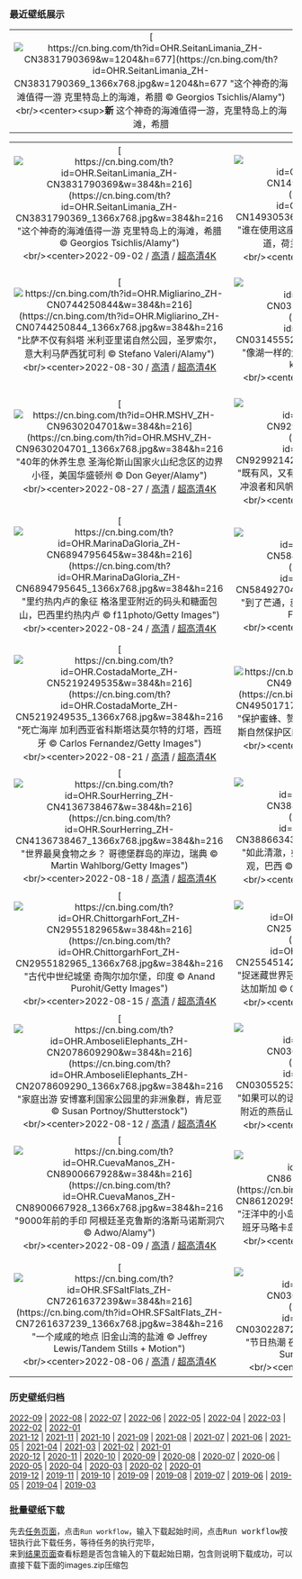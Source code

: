 ### 最近壁纸展示
||
|:---:|
|[![https://cn.bing.com/th?id=OHR.SeitanLimania_ZH-CN3831790369&w=1204&h=677](https://cn.bing.com/th?id=OHR.SeitanLimania_ZH-CN3831790369_1366x768.jpg&w=1204&h=677 "这个神奇的海滩值得一游&#10;克里特岛上的海滩，希腊&#10;© Georgios Tsichlis/Alamy")](https://cn.bing.com/search?q=%e5%85%8b%e9%87%8c%e7%89%b9%e5%b2%9b&form=hpcapt&mkt=zh-cn&filters=HpDate:"20220901_1600")<br/><center><sup>**新**</sup>&nbsp;这个神奇的海滩值得一游，克里特岛上的海滩，希腊<center/>|

||||
|:---:|:---:|:---:|
|[![https://cn.bing.com/th?id=OHR.SeitanLimania_ZH-CN3831790369&w=384&h=216](https://cn.bing.com/th?id=OHR.SeitanLimania_ZH-CN3831790369_1366x768.jpg&w=384&h=216 "这个神奇的海滩值得一游&#10;克里特岛上的海滩，希腊&#10;© Georgios Tsichlis/Alamy")](https://cn.bing.com/search?q=%e5%85%8b%e9%87%8c%e7%89%b9%e5%b2%9b&form=hpcapt&mkt=zh-cn&filters=HpDate:"20220901_1600")<br/><center>2022-09-02 / [高清](https://cn.bing.com/th?id=OHR.SeitanLimania_ZH-CN3831790369_1920x1200.jpg&w=1920&h=1200) / [超高清4K](https://cn.bing.com/th?id=OHR.SeitanLimania_ZH-CN3831790369_UHD.jpg&w=3840&h=2160)<center/>|[![https://cn.bing.com/th?id=OHR.WildlifeCrossing_ZH-CN1493053695&w=384&h=216](https://cn.bing.com/th?id=OHR.WildlifeCrossing_ZH-CN1493053695_1366x768.jpg&w=384&h=216 "谁在使用这座绿草如茵的桥？&#10;维尔登的野生动物通道，荷兰&#10;© Frans Lemmens/Alamy")](https://cn.bing.com/search?q=%e9%87%8e%e7%94%9f%e5%8a%a8%e7%89%a9%e9%80%9a%e9%81%93&form=hpcapt&mkt=zh-cn&filters=HpDate:"20220831_1600")<br/><center>2022-09-01 / [高清](https://cn.bing.com/th?id=OHR.WildlifeCrossing_ZH-CN1493053695_1920x1200.jpg&w=1920&h=1200) / [超高清4K](https://cn.bing.com/th?id=OHR.WildlifeCrossing_ZH-CN1493053695_UHD.jpg&w=3840&h=2160)<center/>|[![https://cn.bing.com/th?id=OHR.BlueLinckia_ZH-CN1103817183&w=384&h=216](https://cn.bing.com/th?id=OHR.BlueLinckia_ZH-CN1103817183_1366x768.jpg&w=384&h=216 "漂在海里的蓝色星星&#10;新爱尔兰岛上的蓝指海星，巴布亚新几内亚&#10;© Jurgen Freund/Minden Pictures")](https://cn.bing.com/search?q=%e8%93%9d%e6%8c%87%e6%b5%b7%e6%98%9f&form=hpcapt&mkt=zh-cn&filters=HpDate:"20220830_1600")<br/><center>2022-08-31 / [高清](https://cn.bing.com/th?id=OHR.BlueLinckia_ZH-CN1103817183_1920x1200.jpg&w=1920&h=1200) / [超高清4K](https://cn.bing.com/th?id=OHR.BlueLinckia_ZH-CN1103817183_UHD.jpg&w=3840&h=2160)<center/>|
|[![https://cn.bing.com/th?id=OHR.Migliarino_ZH-CN0744250844&w=384&h=216](https://cn.bing.com/th?id=OHR.Migliarino_ZH-CN0744250844_1366x768.jpg&w=384&h=216 "比萨不仅有斜塔&#10;米利亚里诺自然公园，圣罗索尔，意大利马萨西犹可利&#10;© Stefano Valeri/Alamy")](https://cn.bing.com/search?q=%e7%b1%b3%e5%88%a9%e4%ba%9a%e9%87%8c%e8%af%ba%e8%87%aa%e7%84%b6%e5%85%ac%e5%9b%ad&form=hpcapt&mkt=zh-cn&filters=HpDate:"20220829_1600")<br/><center>2022-08-30 / [高清](https://cn.bing.com/th?id=OHR.Migliarino_ZH-CN0744250844_1920x1200.jpg&w=1920&h=1200) / [超高清4K](https://cn.bing.com/th?id=OHR.Migliarino_ZH-CN0744250844_UHD.jpg&w=3840&h=2160)<center/>|[![https://cn.bing.com/th?id=OHR.EstoniaBaltic_ZH-CN0314555299&w=384&h=216](https://cn.bing.com/th?id=OHR.EstoniaBaltic_ZH-CN0314555299_1366x768.jpg&w=384&h=216 "像湖一样的大海&#10;爱沙尼亚波罗的海&#10;© fotoman-kharkov/Getty Images")](https://cn.bing.com/search?q=%e6%b3%a2%e7%bd%97%e7%9a%84%e6%b5%b7&form=hpcapt&mkt=zh-cn&filters=HpDate:"20220828_1600")<br/><center>2022-08-29 / [高清](https://cn.bing.com/th?id=OHR.EstoniaBaltic_ZH-CN0314555299_1920x1200.jpg&w=1920&h=1200) / [超高清4K](https://cn.bing.com/th?id=OHR.EstoniaBaltic_ZH-CN0314555299_UHD.jpg&w=3840&h=2160)<center/>|[![https://cn.bing.com/th?id=OHR.BeardedTit_ZH-CN0065279700&w=384&h=216](https://cn.bing.com/th?id=OHR.BeardedTit_ZH-CN0065279700_1366x768.jpg&w=384&h=216 "这鸟长着小胡子&#10;荷兰弗莱福兰湿地的文须雀&#10;© Gert-Jan IJzerman/Minden Pictures")](https://cn.bing.com/search?q=%e5%bc%97%e8%8e%b1%e7%a6%8f%e5%85%b0%e7%9c%81&form=hpcapt&mkt=zh-cn&filters=HpDate:"20220827_1600")<br/><center>2022-08-28 / [高清](https://cn.bing.com/th?id=OHR.BeardedTit_ZH-CN0065279700_1920x1200.jpg&w=1920&h=1200) / [超高清8K](https://cn.bing.com/th?id=OHR.BeardedTit_ZH-CN0065279700_UHD.jpg)<center/>|
|[![https://cn.bing.com/th?id=OHR.MSHV_ZH-CN9630204701&w=384&h=216](https://cn.bing.com/th?id=OHR.MSHV_ZH-CN9630204701_1366x768.jpg&w=384&h=216 "40年的休养生息&#10;圣海伦斯山国家火山纪念区的边界小径，美国华盛顿州&#10;© Don Geyer/Alamy")](https://cn.bing.com/search?q=%e5%9c%a3%e6%b5%b7%e4%bc%a6%e6%96%af%e5%b1%b1%e5%9b%bd%e5%ae%b6%e7%81%ab%e5%b1%b1%e7%ba%aa%e5%bf%b5%e5%8c%ba&form=hpcapt&mkt=zh-cn&filters=HpDate:"20220826_1600")<br/><center>2022-08-27 / [高清](https://cn.bing.com/th?id=OHR.MSHV_ZH-CN9630204701_1920x1200.jpg&w=1920&h=1200) / [超高清4K](https://cn.bing.com/th?id=OHR.MSHV_ZH-CN9630204701_UHD.jpg&w=3840&h=2160)<center/>|[![https://cn.bing.com/th?id=OHR.PeljesacWind_ZH-CN9299214248&w=384&h=216](https://cn.bing.com/th?id=OHR.PeljesacWind_ZH-CN9299214248_1366x768.jpg&w=384&h=216 "既有风，又有水&#10;克罗地亚佩列沙茨半岛附近的风筝冲浪者和风帆冲浪者&#10;© helivideo/Getty Images")](https://cn.bing.com/search?q=%e4%bd%a9%e5%88%97%e6%b2%99%e8%8c%a8%e5%8d%8a%e5%b2%9b&form=hpcapt&mkt=zh-cn&filters=HpDate:"20220825_1600")<br/><center>2022-08-26 / [高清](https://cn.bing.com/th?id=OHR.PeljesacWind_ZH-CN9299214248_1920x1200.jpg&w=1920&h=1200) / [超高清4K](https://cn.bing.com/th?id=OHR.PeljesacWind_ZH-CN9299214248_UHD.jpg&w=3840&h=2160)<center/>|[![https://cn.bing.com/th?id=OHR.CascadesNP_ZH-CN1830542356&w=384&h=216](https://cn.bing.com/th?id=OHR.CascadesNP_ZH-CN1830542356_1366x768.jpg&w=384&h=216 "令人惊叹的后花园&#10;华盛顿州北瀑布国家公园，美国&#10;© Ethan Welty/Tandem Stills + Motion")](https://cn.bing.com/search?q=%e5%8c%97%e7%80%91%e5%b8%83%e5%9b%bd%e5%ae%b6%e5%85%ac%e5%9b%ad&form=hpcapt&mkt=zh-cn&filters=HpDate:"20220824_1600")<br/><center>2022-08-25 / [高清](https://cn.bing.com/th?id=OHR.CascadesNP_ZH-CN1830542356_1920x1200.jpg&w=1920&h=1200) / [超高清4K](https://cn.bing.com/th?id=OHR.CascadesNP_ZH-CN1830542356_UHD.jpg&w=3840&h=2160)<center/>|
|[![https://cn.bing.com/th?id=OHR.MarinaDaGloria_ZH-CN6894795645&w=384&h=216](https://cn.bing.com/th?id=OHR.MarinaDaGloria_ZH-CN6894795645_1366x768.jpg&w=384&h=216 "里约热内卢的象征&#10;格洛里亚附近的码头和糖面包山，巴西里约热内卢&#10;© f11photo/Getty Images")](https://cn.bing.com/search?q=%e5%b7%b4%e8%a5%bf%e9%9d%a2%e5%8c%85%e5%b1%b1&form=hpcapt&mkt=zh-cn&filters=HpDate:"20220823_1600")<br/><center>2022-08-24 / [高清](https://cn.bing.com/th?id=OHR.MarinaDaGloria_ZH-CN6894795645_1920x1200.jpg&w=1920&h=1200) / [超高清4K](https://cn.bing.com/th?id=OHR.MarinaDaGloria_ZH-CN6894795645_UHD.jpg&w=3840&h=2160)<center/>|[![https://cn.bing.com/th?id=OHR.MentonFrance_ZH-CN5849270429&w=384&h=216](https://cn.bing.com/th?id=OHR.MentonFrance_ZH-CN5849270429_1366x768.jpg&w=384&h=216 "到了芒通，就来点柠檬汁吧&#10;芒通，法国&#10;© Flavio Foglietta/Getty Images")](https://cn.bing.com/search?q=%e6%b3%95%e5%9b%bd%e8%8a%92%e9%80%9a%e9%95%87&form=hpcapt&mkt=zh-cn&filters=HpDate:"20220822_1600")<br/><center>2022-08-23 / [高清](https://cn.bing.com/th?id=OHR.MentonFrance_ZH-CN5849270429_1920x1200.jpg&w=1920&h=1200) / [超高清4K](https://cn.bing.com/th?id=OHR.MentonFrance_ZH-CN5849270429_UHD.jpg&w=3840&h=2160)<center/>|[![https://cn.bing.com/th?id=OHR.TenderMoment_ZH-CN5447705408&w=384&h=216](https://cn.bing.com/th?id=OHR.TenderMoment_ZH-CN5447705408_1366x768.jpg&w=384&h=216 "猫头鹰界的叛逆小鸟&#10;南佛罗里达的一只穴小鸮雏鸟和一只成年穴小鸮，美国&#10;© Carlos Carreno/Getty Images")](https://cn.bing.com/search?q=%e7%a9%b4%e5%b0%8f%e9%b8%ae&form=hpcapt&mkt=zh-cn&filters=HpDate:"20220821_1600")<br/><center>2022-08-22 / [高清](https://cn.bing.com/th?id=OHR.TenderMoment_ZH-CN5447705408_1920x1200.jpg&w=1920&h=1200) / [超高清](https://cn.bing.com/th?id=OHR.TenderMoment_ZH-CN5447705408_UHD.jpg)<center/>|
|[![https://cn.bing.com/th?id=OHR.CostadaMorte_ZH-CN5219249535&w=384&h=216](https://cn.bing.com/th?id=OHR.CostadaMorte_ZH-CN5219249535_1366x768.jpg&w=384&h=216 "死亡海岸&#10;加利西亚省科斯塔达莫尔特的灯塔，西班牙&#10;© Carlos Fernandez/Getty Images")](https://cn.bing.com/search?q=%e8%a5%bf%e7%8f%ad%e7%89%99+%e5%8a%a0%e5%88%a9%e8%a5%bf%e4%ba%9a&form=hpcapt&mkt=zh-cn&filters=HpDate:"20220820_1600")<br/><center>2022-08-21 / [高清](https://cn.bing.com/th?id=OHR.CostadaMorte_ZH-CN5219249535_1920x1200.jpg&w=1920&h=1200) / [超高清4K](https://cn.bing.com/th?id=OHR.CostadaMorte_ZH-CN5219249535_UHD.jpg&w=3840&h=2160)<center/>|[![https://cn.bing.com/th?id=OHR.BearProof_ZH-CN4950171791&w=384&h=216](https://cn.bing.com/th?id=OHR.BearProof_ZH-CN4950171791_1366x768.jpg&w=384&h=216 "保护蜜蜂、赞美蜜蜂&#10;西班牙阿斯图里亚斯省穆涅略斯自然保护区的蜂箱&#10;© ABB Photo/Shutterstock")](https://cn.bing.com/search?q=%e8%9c%9c%e8%9c%82%e5%85%bb%e6%ae%96&form=hpcapt&mkt=zh-cn&filters=HpDate:"20220819_1600")<br/><center>2022-08-20 / [高清](https://cn.bing.com/th?id=OHR.BearProof_ZH-CN4950171791_1920x1200.jpg&w=1920&h=1200) / [超高清4K](https://cn.bing.com/th?id=OHR.BearProof_ZH-CN4950171791_UHD.jpg&w=3840&h=2160)<center/>|[![https://cn.bing.com/th?id=OHR.PenzancePool_ZH-CN4493022613&w=384&h=216](https://cn.bing.com/th?id=OHR.PenzancePool_ZH-CN4493022613_1366x768.jpg&w=384&h=216 "彭赞斯全景&#10;康沃尔郡的彭赞斯，英国&#10;© Murray Bosley Photography/Getty Images")](https://cn.bing.com/search?q=%e8%8b%b1%e5%9b%bd%e5%bd%ad%e8%b5%9e%e6%96%af&FORM=hpcapt&mkt=zh-cn&filters=HpDate:"20220818_1600")<br/><center>2022-08-19 / [高清](https://cn.bing.com/th?id=OHR.PenzancePool_ZH-CN4493022613_1920x1200.jpg&w=1920&h=1200) / [超高清4K](https://cn.bing.com/th?id=OHR.PenzancePool_ZH-CN4493022613_UHD.jpg&w=3840&h=2160)<center/>|
|[![https://cn.bing.com/th?id=OHR.SourHerring_ZH-CN4136738467&w=384&h=216](https://cn.bing.com/th?id=OHR.SourHerring_ZH-CN4136738467_1366x768.jpg&w=384&h=216 "世界最臭食物之乡？&#10;哥德堡群岛的岸边，瑞典&#10;© Martin Wahlborg/Getty Images")](https://cn.bing.com/search?q=%e5%93%a5%e5%be%b7%e5%a0%a1%e7%be%a4%e5%b2%9b&form=hpcapt&mkt=zh-cn&filters=HpDate:"20220817_1600")<br/><center>2022-08-18 / [高清](https://cn.bing.com/th?id=OHR.SourHerring_ZH-CN4136738467_1920x1200.jpg&w=1920&h=1200) / [超高清4K](https://cn.bing.com/th?id=OHR.SourHerring_ZH-CN4136738467_UHD.jpg&w=3840&h=2160)<center/>|[![https://cn.bing.com/th?id=OHR.AquarioNatural_ZH-CN3886634374&w=384&h=216](https://cn.bing.com/th?id=OHR.AquarioNatural_ZH-CN3886634374_1366x768.jpg&w=384&h=216 "如此清澈，如此洁净&#10;大自然的水族馆中的水下景观，巴西&#10;© Michel Roggo/Minden Pictures")](https://cn.bing.com/search?q=%e5%b7%b4%e8%a5%bf+%e5%a4%a7%e8%87%aa%e7%84%b6%e7%9a%84%e6%b0%b4%e6%97%8f%e9%a6%86&FORM=hpcapt&mkt=zh-cn&filters=HpDate:"20220816_1600")<br/><center>2022-08-17 / [高清](https://cn.bing.com/th?id=OHR.AquarioNatural_ZH-CN3886634374_1920x1200.jpg&w=1920&h=1200) / [超高清4K](https://cn.bing.com/th?id=OHR.AquarioNatural_ZH-CN3886634374_UHD.jpg&w=3840&h=2160)<center/>|[![https://cn.bing.com/th?id=OHR.GreatWhiteRoller_ZH-CN1541809088&w=384&h=216](https://cn.bing.com/th?id=OHR.GreatWhiteRoller_ZH-CN1541809088_1366x768.jpg&w=384&h=216 "惊险之旅&#10;夕阳下的大白鲨过山车，美国新泽西州&#10;© John Van Decker/Alamy")](https://cn.bing.com/search?q=%e6%96%b0%e6%b3%bd%e8%a5%bf%e5%b7%9e&FORM=hpcapt&mkt=zh-cn&filters=HpDate:"20220815_1600")<br/><center>2022-08-16 / [高清](https://cn.bing.com/th?id=OHR.GreatWhiteRoller_ZH-CN1541809088_1920x1200.jpg&w=1920&h=1200) / [超高清4K](https://cn.bing.com/th?id=OHR.GreatWhiteRoller_ZH-CN1541809088_UHD.jpg&w=3840&h=2160)<center/>|
|[![https://cn.bing.com/th?id=OHR.ChittorgarhFort_ZH-CN2955182965&w=384&h=216](https://cn.bing.com/th?id=OHR.ChittorgarhFort_ZH-CN2955182965_1366x768.jpg&w=384&h=216 "古代中世纪城堡&#10;奇陶尔加尔堡，印度&#10;© Anand Purohit/Getty Images")](https://cn.bing.com/search?q=%e5%a5%87%e9%99%b6%e5%b0%94%e5%8a%a0%e5%b0%94%e5%a0%a1&form=hpcapt&mkt=zh-cn&filters=HpDate:"20220814_1600")<br/><center>2022-08-15 / [高清](https://cn.bing.com/th?id=OHR.ChittorgarhFort_ZH-CN2955182965_1920x1200.jpg&w=1920&h=1200) / [超高清4K](https://cn.bing.com/th?id=OHR.ChittorgarhFort_ZH-CN2955182965_UHD.jpg&w=3840&h=2160)<center/>|[![https://cn.bing.com/th?id=OHR.PantherChameleon_ZH-CN2554514270&w=384&h=216](https://cn.bing.com/th?id=OHR.PantherChameleon_ZH-CN2554514270_1366x768.jpg&w=384&h=216 "捉迷藏世界冠军&#10;琥珀山国家公园里的豹变色龙，马达加斯加&#10;© Christian Ziegler/Minden Pictures")](https://cn.bing.com/search?q=%e8%b1%b9%e5%8f%98%e8%89%b2%e9%be%99&form=hpcapt&mkt=zh-cn&filters=HpDate:"20220813_1600")<br/><center>2022-08-14 / [高清](https://cn.bing.com/th?id=OHR.PantherChameleon_ZH-CN2554514270_1920x1200.jpg&w=1920&h=1200) / [超高清4K](https://cn.bing.com/th?id=OHR.PantherChameleon_ZH-CN2554514270_UHD.jpg&w=3840&h=2160)<center/>|[![https://cn.bing.com/th?id=OHR.LacMontagnon_ZH-CN8301464080&w=384&h=216](https://cn.bing.com/th?id=OHR.LacMontagnon_ZH-CN8301464080_1366x768.jpg&w=384&h=216 "一颗值得的心&#10;阿斯佩山谷中的蒙塔尼翁湖，法国&#10;© thieury/Adobe photo stock")](https://cn.bing.com/search?q=%e9%98%bf%e6%96%af%e4%bd%a9%e5%b1%b1%e8%b0%b7&form=hpcapt&mkt=zh-cn&filters=HpDate:"20220812_1600")<br/><center>2022-08-13 / [高清](https://cn.bing.com/th?id=OHR.LacMontagnon_ZH-CN8301464080_1920x1200.jpg&w=1920&h=1200) / [超高清8K](https://cn.bing.com/th?id=OHR.LacMontagnon_ZH-CN8301464080_UHD.jpg)<center/>|
|[![https://cn.bing.com/th?id=OHR.AmboseliElephants_ZH-CN2078609290&w=384&h=216](https://cn.bing.com/th?id=OHR.AmboseliElephants_ZH-CN2078609290_1366x768.jpg&w=384&h=216 "家庭出游&#10;安博塞利国家公园里的非洲象群，肯尼亚&#10;© Susan Portnoy/Shutterstock")](https://cn.bing.com/search?q=%e9%9d%9e%e6%b4%b2%e8%b1%a1&form=hpcapt&mkt=zh-cn&filters=HpDate:"20220811_1600")<br/><center>2022-08-12 / [高清](https://cn.bing.com/th?id=OHR.AmboseliElephants_ZH-CN2078609290_1920x1200.jpg&w=1920&h=1200) / [超高清4K](https://cn.bing.com/th?id=OHR.AmboseliElephants_ZH-CN2078609290_UHD.jpg&w=3840&h=2160)<center/>|[![https://cn.bing.com/th?id=OHR.MtTsubakuro_ZH-CN0305525340&w=384&h=216](https://cn.bing.com/th?id=OHR.MtTsubakuro_ZH-CN0305525340_1366x768.jpg&w=384&h=216 "如果可以的话，请拥抱一座山吧&#10;日本长野县安昙野附近的燕岳山&#10;© Joshua Hawley/Getty Images")](https://cn.bing.com/search?q=%e6%97%a5%e6%9c%ac%e9%95%bf%e9%87%8e%e5%8e%bf&form=hpcapt&mkt=zh-cn&filters=HpDate:"20220810_1600")<br/><center>2022-08-11 / [高清](https://cn.bing.com/th?id=OHR.MtTsubakuro_ZH-CN0305525340_1920x1200.jpg&w=1920&h=1200) / [超高清4K](https://cn.bing.com/th?id=OHR.MtTsubakuro_ZH-CN0305525340_UHD.jpg&w=3840&h=2160)<center/>|[![https://cn.bing.com/th?id=OHR.AnniversaryJTNP_ZH-CN9974030692&w=384&h=216](https://cn.bing.com/th?id=OHR.AnniversaryJTNP_ZH-CN9974030692_1366x768.jpg&w=384&h=216 "沙漠中的匕首？&#10;约书亚树，加利福尼亚州约书亚树国家公园&#10;© Tim Fitzharris/Minden Pictures")](https://cn.bing.com/search?q=%e7%ba%a6%e4%b9%a6%e4%ba%9a%e6%a0%91%e5%9b%bd%e5%ae%b6%e5%85%ac%e5%9b%ad+&form=hpcapt&mkt=zh-cn&filters=HpDate:"20220809_1600")<br/><center>2022-08-10 / [高清](https://cn.bing.com/th?id=OHR.AnniversaryJTNP_ZH-CN9974030692_1920x1200.jpg&w=1920&h=1200) / [超高清8K](https://cn.bing.com/th?id=OHR.AnniversaryJTNP_ZH-CN9974030692_UHD.jpg)<center/>|
|[![https://cn.bing.com/th?id=OHR.CuevaManos_ZH-CN8900667928&w=384&h=216](https://cn.bing.com/th?id=OHR.CuevaManos_ZH-CN8900667928_1366x768.jpg&w=384&h=216 "9000年前的手印&#10;阿根廷圣克鲁斯的洛斯马诺斯洞穴&#10;© Adwo/Alamy")](https://cn.bing.com/search?q=%e6%b4%9b%e6%96%af%e9%a9%ac%e8%af%ba%e6%96%af%e5%b2%a9%e7%94%bb&form=hpcapt&mkt=zh-cn&filters=HpDate:"20220808_1600")<br/><center>2022-08-09 / [高清](https://cn.bing.com/th?id=OHR.CuevaManos_ZH-CN8900667928_1920x1200.jpg&w=1920&h=1200) / [超高清4K](https://cn.bing.com/th?id=OHR.CuevaManos_ZH-CN8900667928_UHD.jpg&w=3840&h=2160)<center/>|[![https://cn.bing.com/th?id=OHR.EsPantaleu_ZH-CN8612029580&w=384&h=216](https://cn.bing.com/th?id=OHR.EsPantaleu_ZH-CN8612029580_1366x768.jpg&w=384&h=216 "汪洋中的小岛&#10;圣埃尔姆附近的潘塔留岛鸟瞰图，西班牙马略卡岛&#10;© Dimitri Weber/Azing航空公司")](https://cn.bing.com/search?q=%e9%a9%ac%e7%95%a5%e5%8d%a1%e5%b2%9b&form=hpcapt&mkt=zh-cn&filters=HpDate:"20220807_1600")<br/><center>2022-08-08 / [高清](https://cn.bing.com/th?id=OHR.EsPantaleu_ZH-CN8612029580_1920x1200.jpg&w=1920&h=1200) / [超高清4K](https://cn.bing.com/th?id=OHR.EsPantaleu_ZH-CN8612029580_UHD.jpg&w=3840&h=2160)<center/>|[![https://cn.bing.com/th?id=OHR.theBeginningofAutumn2022_ZH-CN9413449297&w=384&h=216](https://cn.bing.com/th?id=OHR.theBeginningofAutumn2022_ZH-CN9413449297_1366x768.jpg&w=384&h=216 "贴秋膘了吗？&#10;杭州西湖的古典中国园林&#10;© DANNY HU/Getty Images")](https://cn.bing.com/search?q=%e7%ab%8b%e7%a7%8b&form=hpcapt&mkt=zh-cn&filters=HpDate:"20220806_1600")<br/><center>2022-08-07 / [高清](https://cn.bing.com/th?id=OHR.theBeginningofAutumn2022_ZH-CN9413449297_1920x1200.jpg&w=1920&h=1200) / [超高清](https://cn.bing.com/th?id=OHR.theBeginningofAutumn2022_ZH-CN9413449297_UHD.jpg)<center/>|
|[![https://cn.bing.com/th?id=OHR.SFSaltFlats_ZH-CN7261637239&w=384&h=216](https://cn.bing.com/th?id=OHR.SFSaltFlats_ZH-CN7261637239_1366x768.jpg&w=384&h=216 "一个咸咸的地点&#10;旧金山湾的盐滩&#10;© Jeffrey Lewis/Tandem Stills + Motion")](https://cn.bing.com/search?q=%e6%97%a7%e9%87%91%e5%b1%b1%e6%b9%be&form=hpcapt&mkt=zh-cn&filters=HpDate:"20220805_1600")<br/><center>2022-08-06 / [高清](https://cn.bing.com/th?id=OHR.SFSaltFlats_ZH-CN7261637239_1920x1200.jpg&w=1920&h=1200) / [超高清4K](https://cn.bing.com/th?id=OHR.SFSaltFlats_ZH-CN7261637239_UHD.jpg&w=3840&h=2160)<center/>|[![https://cn.bing.com/th?id=OHR.MilitaryTattoo_ZH-CN0302287210&w=384&h=216](https://cn.bing.com/th?id=OHR.MilitaryTattoo_ZH-CN0302287210_1366x768.jpg&w=384&h=216 "节日热潮&#10;夜晚的爱丁堡城市天际线，苏格兰&#10;© Suranga Weeratuna/Alamy")](https://cn.bing.com/search?q=%e7%88%b1%e4%b8%81%e5%a0%a1%e8%be%b9%e7%bc%98%e8%89%ba%e6%9c%af%e8%8a%82&form=hpcapt&mkt=zh-cn&filters=HpDate:"20220804_1600")<br/><center>2022-08-05 / [高清](https://cn.bing.com/th?id=OHR.MilitaryTattoo_ZH-CN0302287210_1920x1200.jpg&w=1920&h=1200) / [超高清](https://cn.bing.com/th?id=OHR.MilitaryTattoo_ZH-CN0302287210_UHD.jpg)<center/>|[![https://cn.bing.com/th?id=OHR.QiXiFestival2022_ZH-CN2628111266&w=384&h=216](https://cn.bing.com/th?id=OHR.QiXiFestival2022_ZH-CN2628111266_1366x768.jpg&w=384&h=216 "最浪漫的中国传统节日&#10;上海浦东森林心形洞穴鸟瞰图，中国&#10;© Yaorusheng/Getty Images")](https://cn.bing.com/search?q=%e4%b8%83%e5%a4%95&form=hpcapt&mkt=zh-cn&filters=HpDate:"20220803_1600")<br/><center>2022-08-04 / [高清](https://cn.bing.com/th?id=OHR.QiXiFestival2022_ZH-CN2628111266_1920x1200.jpg&w=1920&h=1200) / [超高清4K](https://cn.bing.com/th?id=OHR.QiXiFestival2022_ZH-CN2628111266_UHD.jpg&w=3840&h=2160)<center/>|


### 历史壁纸归档
[2022-09](views/2022/2022-09.md) | [2022-08](views/2022/2022-08.md) | [2022-07](views/2022/2022-07.md) | [2022-06](views/2022/2022-06.md) | [2022-05](views/2022/2022-05.md) | [2022-04](views/2022/2022-04.md) | [2022-03](views/2022/2022-03.md) | [2022-02](views/2022/2022-02.md) | [2022-01](views/2022/2022-01.md)  
[2021-12](views/2021/2021-12.md) | [2021-11](views/2021/2021-11.md) | [2021-10](views/2021/2021-10.md) | [2021-09](views/2021/2021-09.md) | [2021-08](views/2021/2021-08.md) | [2021-07](views/2021/2021-07.md) | [2021-06](views/2021/2021-06.md) | [2021-05](views/2021/2021-05.md) | [2021-04](views/2021/2021-04.md) | [2021-03](views/2021/2021-03.md) | [2021-02](views/2021/2021-02.md) | [2021-01](views/2021/2021-01.md)  
[2020-12](views/2020/2020-12.md) | [2020-11](views/2020/2020-11.md) | [2020-10](views/2020/2020-10.md) | [2020-09](views/2020/2020-09.md) | [2020-08](views/2020/2020-08.md) | [2020-07](views/2020/2020-07.md) | [2020-06](views/2020/2020-06.md) | [2020-05](views/2020/2020-05.md) | [2020-04](views/2020/2020-04.md) | [2020-03](views/2020/2020-03.md) | [2020-02](views/2020/2020-02.md) | [2020-01](views/2020/2020-01.md)  
[2019-12](views/2019/2019-12.md) | [2019-11](views/2019/2019-11.md) | [2019-10](views/2019/2019-10.md) | [2019-09](views/2019/2019-09.md) | [2019-08](views/2019/2019-08.md) | [2019-07](views/2019/2019-07.md) | [2019-06](views/2019/2019-06.md) | [2019-05](views/2019/2019-05.md) | [2019-04](views/2019/2019-04.md) | [2019-03](views/2019/2019-03.md)


### 批量壁纸下载
先去[任务页面](https://github.com/wefashe/image-save/actions/workflows/mydown.yml)，点击`Run workflow`，输入下载起始时间，点击<kbd>Run workflow</kbd>按钮执行此下载任务，等待任务的执行完毕，  
来到[结果页面](https://github.com/wefashe/image-save/releases/tag/down_zip_tag)查看标题是否包含输入的下载起始日期，包含则说明下载成功，可以直接下载下面的images.zip压缩包  
